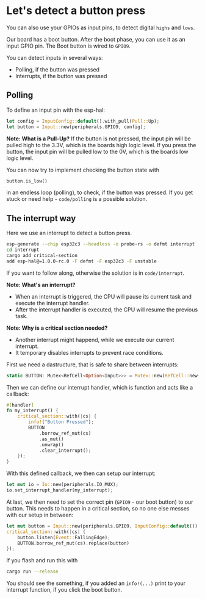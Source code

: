 # Let's detect a button press

You can also use your GPIOs as input pins, to detect digital `highs` and `lows`.

Our board has a boot button. After the boot phase, you can use it as an
input GPIO pin. The Boot button is wired to `GPIO9`.

You can detect inputs in several ways:
 - Polling, if the button was pressed
 - Interrupts, if the button was pressed

## Polling

To define an input pin with the esp-hal:

```rust
let config = InputConfig::default().with_pull(Pull::Up);
let button = Input::new(peripherals.GPIO9, config);
```

**Note: What is a Pull-Up?**
If the button is not pressed, the input pin will be pulled high to the 3.3V,
which is the boards high logic level.
If you press the button, the input pin will be pulled low to the 0V,
which is the boards low logic level.

You can now try to implement checking the button state with

```rust
button.is_low()
```

in an endless loop (polling), to check, if the button was pressed.
If you get stuck or need help - `code/polling` is a possible solution.

## The interrupt way

Here we use an interrupt to detect a button press.

```sh
esp-generate --chip esp32c3 --headless -o probe-rs -o defmt interrupt
cd interrupt
cargo add critical-section
add esp-hal@=1.0.0-rc.0 -F defmt -F esp32c3 -F unstable
```

If you want to follow along, otherwise the solution is in `code/interrupt`.

**Note: What's an interrupt?**

- When an interrupt is triggered, the CPU will pause its current task and execute the interrupt handler.
- After the interrupt handler is executed, the CPU will resume the previous task.

**Note: Why is a critical section needed?**

- Another interrupt might happend, while we execute our current interrupt.
- It temporary disables interrupts to prevent race conditions.


First we need a dastructure, that is safe to share between interrupts:

```rust
static BUTTON: Mutex<RefCell<Option<Input>>> = Mutex::new(RefCell::new(None))
```

Then we can define our interrupt handler, which is function and acts like a callback:

```rust
#[handler]
fn my_interrupt() {
    critical_section::with(|cs| {
        info!("Button Pressed");
        BUTTON
            .borrow_ref_mut(cs)
            .as_mut()
            .unwrap()
            .clear_interrupt();
    });
}
```

With this defined callback, we then can setup our interrupt:

```rust
let mut io = Io::new(peripherals.IO_MUX);
io.set_interrupt_handler(my_interrupt);
```

At last, we then need to set the correct pin (`GPIO9` - our boot button) to our button.
This needs to happen in a critical section, so no one else messes
with our setup in between:

```rust
let mut button = Input::new(peripherals.GPIO9, InputConfig::default());
critical_section::with(|cs| {
    button.listen(Event::FallingEdge);
    BUTTON.borrow_ref_mut(cs).replace(button)
});
```

If you flash and run this with

```sh
cargo run --release
```

You should see the something, if you added an `info!(...)` print
to your interrupt function, if you click the boot button.
